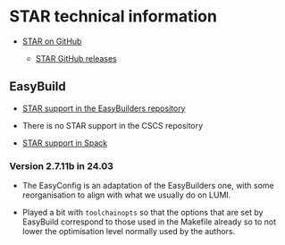 # STAR technical information

-   [STAR on GitHub](https://github.com/alexdobin/STAR)
    
    -   [STAR GitHub releases](https://github.com/alexdobin/STAR/releases)
    

## EasyBuild

-   [STAR support in the EasyBuilders repository](https://github.com/easybuilders/easybuild-easyconfigs/tree/develop/easybuild/easyconfigs/s/STAR)
    
-   There is no STAR support in the CSCS repository

-   [STAR support in Spack](https://packages.spack.io/package.html?name=star)


### Version 2.7.11b in 24.03

-   The EasyConfig is an adaptation of the EasyBuilders one, with some
    reorganisation to align with what we usually do on LUMI.
    
-   Played a bit with `toolchainopts` so that the options that are set 
    by EasyBuild correspond to those used in the Makefile already so to
    not lower the optimisation level normally used by the authors.
